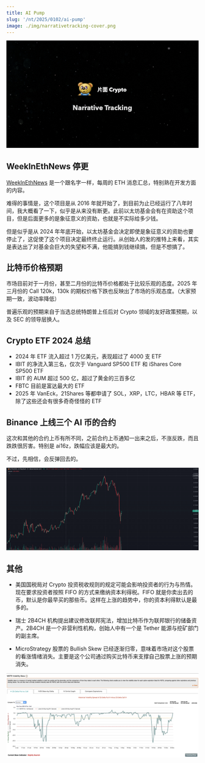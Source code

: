 ```yaml
---
title: AI Pump
slug: '/nt/2025/0102/ai-pump'
image: ./img/narrativetracking-cover.png
---
```


![Narrative Tracking](./img/narrativetracking-cover.png "Narrative Tracking")

## WeekInEthNews 停更

[WeekInEthNews](https://x.com/evan_van_ness/status/1874625630836326418) 是一个跟名字一样，每周的 ETH 消息汇总，特别熟在开发方面的内容。

难得的事情是，这个项目是从 2016 年就开始了，到目前为止已经运行了八年时间，我大概看了一下，似乎是从来没有断更。此前以太坊基金会有在资助这个项目，但是后面更多的是象征意义的资助，也就是不实际给多少钱。

但是似乎是从 2024 年年底开始，以太坊基金会决定即使是象征意义的资助也要停止了，这促使了这个项目决定最终终止运行。从创始人的发的推特上来看，其实是表达出了对基金会巨大的失望和不满，他能搞到钱继续搞，但是不想搞了。

## 比特币价格预期

市场目前对于一月份，甚至二月份的比特币价格都处于比较乐观的态度。2025 年三月份的 Call 120k，130k 的期权价格下跌也反映出了市场的乐观态度。（大家预期一致，波动率降低）

普遍乐观的预期来自于当选总统特朗普上任后对 Crypto 领域的友好政策预期，以及 SEC 的领导层换人。

## Crypto ETF 2024 总结

- 2024 年 ETF 流入超过 1 万亿美元，表现超过了 4000 支 ETF
- IBIT 的净流入第三名，仅次于 Vanguard SP500 ETF 和 iShares Core SP500 ETF
- IBIT 的 AUM 超过 500 亿，超过了黄金的三百多亿
- FBTC 目前是富达最大的 ETF
- 2025 年 VanEck，21Shares 等都申请了 SOL，XRP，LTC，HBAR 等 ETF，除了这些还会有很多奇奇怪怪的 ETF

## Binance 上线三个 AI 币的合约

这次和其他的合约上币有所不同，之前合约上币通知一出来之后，不涨反跌，而且跌跌很厉害。特别是 ai16z，跌幅应该是最大的。

不过，先相信，会反弹回去的。

![ai16z chart](./img/ai16z_chart.png)





## 其他
- 美国国税局对 Crypto 投资税收规则的规定可能会影响投资者的行为与热情。现在要求投资者按照 FIFO 的方式来缴纳资本利得税。FIFO 就是你卖出去的币，默认是你最早买的那些币。这样在上涨的趋势中，你的资本利得默认是最多的。

- 瑞士 2B4CH 机构提出建议修改联邦宪法，增加比特币作为联邦银行的储备资产。2B4CH 是一个非营利性机构，创始人中有一个是 Tether 能源与挖矿部门的副主席。

- MicroStrategy 股票的 Bullish Skew 已经逐渐归零，意味着市场对这个股票的看涨情绪消失。主要是这个公司通过购买比特币来支撑自己股票上涨的预期消失。

![MSTR vol skew](./img/MSTR_vol_skew.png)

